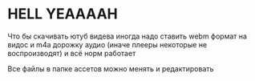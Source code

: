 # HELL YEAAAAH

Что бы скачивать ютуб видева иногда надо ставить webm формат на видос и m4a дорожку аудио (иначе плееры некоторые не воспроизводят) и всё норм работает

Все файлы в папке ассетов можно менять и редактировать
